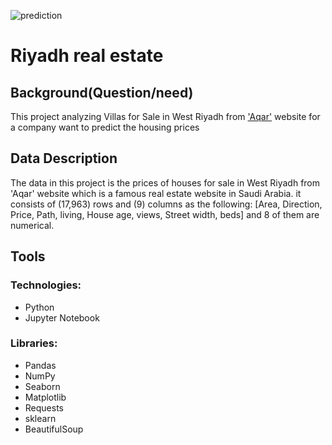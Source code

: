 ![prediction](https://user-images.githubusercontent.com/90618007/146199333-d2cc208c-03d3-4d2e-a5c0-2d4aa0778dac.jpg)



# Riyadh real estate
## Background(Question/need)

This project analyzing Villas for Sale in West Riyadh from ['Aqar'](https://sa.aqar.fm/?utm_source=google_search&utm_medium=search&utm_campaign=general_clicks_20201116&utm_content=text&gclid=CjwKCAiAm7OMBhAQEiwArvGi3Mo1DQyrdjotAE_MYBmuGZAHkeK-URIe36ESvQaekDGoVCKPozcYGRoCFesQAvD_BwE) website for a company want to predict the housing prices

## Data Description

The data in this project is the prices of houses for sale in West Riyadh from 'Aqar' website which is a famous real estate website in Saudi Arabia. 
it consists of (17,963) rows and (9) columns as the following:
[Area, Direction, Price, Path, living, House age, views, Street width, beds] and 8 of them are numerical.


## Tools

### Technologies:

- Python
- Jupyter Notebook


### Libraries:

- Pandas
- NumPy 
- Seaborn 
- Matplotlib 
- Requests
- sklearn
- BeautifulSoup


